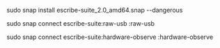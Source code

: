 sudo snap install escribe-suite_2.0_amd64.snap --dangerous

sudo snap connect escribe-suite:raw-usb :raw-usb

sudo snap connect escribe-suite:hardware-observe :hardware-observe
